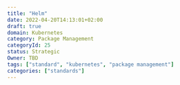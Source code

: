 ```yaml
---
title: "Helm"
date: 2022-04-20T14:13:01+02:00
draft: true
domain: Kubernetes
category: Package Management
categoryId: 25
status: Strategic
Owner: TBD
tags: ["standard", "kubernetes", "package management"]
categories: ["standards"]
---
```

